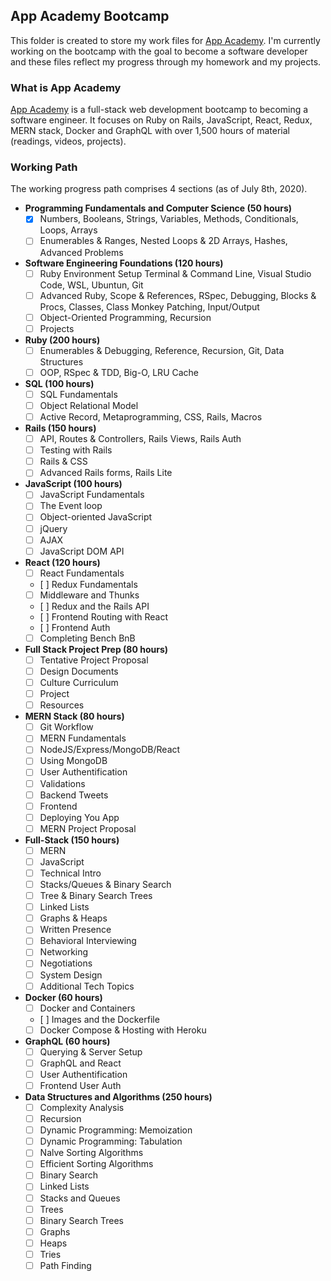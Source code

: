 ## App Academy Bootcamp

This folder is created to store my work files for [App Academy](http://www.appacademy.io/). I'm currently working on the bootcamp with the goal to become a software developer and these files reflect my progress through my homework and my projects.

### What is App Academy

[App Academy](http://www.appacademy.io/) is a full-stack web development bootcamp to becoming a software engineer. It focuses on Ruby on Rails, JavaScript,  React, Redux, MERN stack, Docker and GraphQL with over 1,500 hours of material (readings, videos, projects). 

### Working Path

The working progress path comprises 4 sections (as of July 8th, 2020). 
* **Programming Fundamentals and Computer Science (50 hours)**
  - [x] Numbers, Booleans, Strings, Variables, Methods, Conditionals, Loops, Arrays
  - [ ] Enumerables & Ranges, Nested Loops & 2D Arrays, Hashes, Advanced Problems
* **Software Engineering Foundations (120 hours)**
  - [ ] Ruby Environment Setup Terminal & Command Line, Visual Studio Code, WSL, Ubuntun, Git
  - [ ] Advanced Ruby, Scope & References, RSpec, Debugging, Blocks & Procs, Classes, Class Monkey Patching, Input/Output
  - [ ] Object-Oriented Programming, Recursion
  - [ ] Projects
* **Ruby (200 hours)**
  - [ ] Enumerables & Debugging, Reference, Recursion, Git, Data Structures
  - [ ] OOP, RSpec & TDD, Big-O, LRU Cache
* **SQL (100 hours)**
  - [ ] SQL Fundamentals
  - [ ] Object Relational Model
  - [ ] Active Record, Metaprogramming, CSS, Rails, Macros
* **Rails (150 hours)**
  - [ ] API, Routes & Controllers, Rails Views, Rails Auth
  - [ ] Testing with Rails
  - [ ] Rails & CSS
  - [ ] Advanced Rails forms, Rails Lite
* **JavaScript (100 hours)**
  - [ ] JavaScript Fundamentals
  - [ ] The Event loop
  - [ ] Object-oriented JavaScript
  - [ ] jQuery
  - [ ] AJAX
  - [ ] JavaScript DOM API
* **React (120 hours)**
  - [ ] React Fundamentals
  - [ ] Redux Fundamentals
  - [ ] Middleware and Thunks
  - [ ] Redux and the Rails API
  - [ ] Frontend Routing with React
  - [ ] Frontend Auth
  - [ ] Completing Bench BnB
* **Full Stack Project Prep (80 hours)**
  - [ ] Tentative Project Proposal
  - [ ] Design Documents
  - [ ] Culture Curriculum
  - [ ] Project
  - [ ] Resources
* **MERN Stack (80 hours)**
  - [ ] Git Workflow
  - [ ] MERN Fundamentals
  - [ ] NodeJS/Express/MongoDB/React
  - [ ] Using MongoDB
  - [ ] User Authentification
  - [ ] Validations
  - [ ] Backend Tweets
  - [ ] Frontend
  - [ ] Deploying You App
  - [ ] MERN Project Proposal
* **Full-Stack (150 hours)**
  - [ ] MERN
  - [ ] JavaScript
  - [ ] Technical Intro
  - [ ] Stacks/Queues & Binary Search
  - [ ] Tree & Binary Search Trees
  - [ ] Linked Lists
  - [ ] Graphs & Heaps
  - [ ] Written Presence
  - [ ] Behavioral Interviewing
  - [ ] Networking
  - [ ] Negotiations
  - [ ] System Design
  - [ ] Additional Tech Topics
* **Docker (60 hours)**
  - [ ] Docker and Containers
  - [ ] Images and the Dockerfile
  - [ ] Docker Compose & Hosting with Heroku
* **GraphQL (60 hours)**
   - [ ] Querying & Server Setup
   - [ ] GraphQL and React
   - [ ] User Authentification
   - [ ] Frontend User Auth
* **Data Structures and Algorithms (250 hours)**
   - [ ] Complexity Analysis
   - [ ] Recursion
   - [ ] Dynamic Programming: Memoization
   - [ ] Dynamic Programming: Tabulation
   - [ ] Nalve Sorting Algorithms
   - [ ] Efficient Sorting Algorithms
   - [ ] Binary Search
   - [ ] Linked Lists
   - [ ] Stacks and Queues
   - [ ] Trees
   - [ ] Binary Search Trees
   - [ ] Graphs
   - [ ] Heaps
   - [ ] Tries
   - [ ] Path Finding
